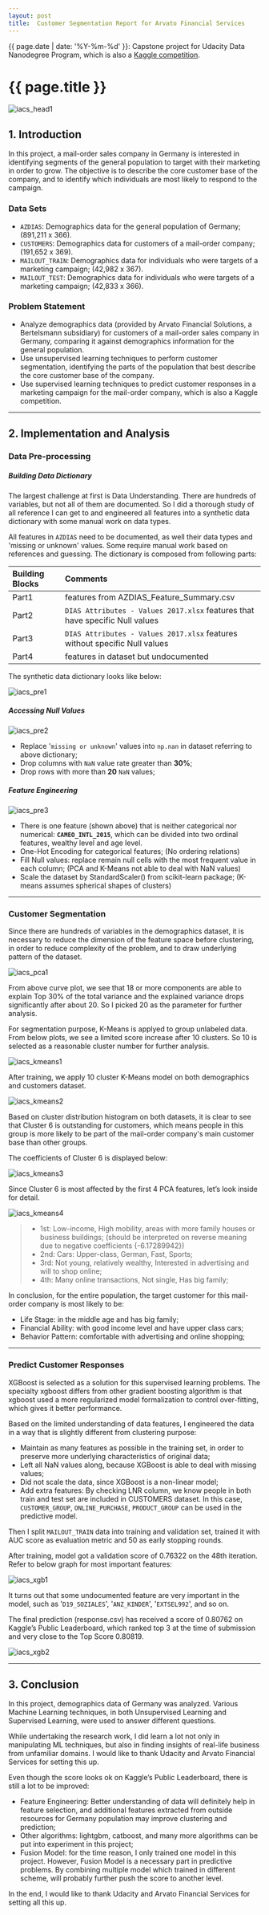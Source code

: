 ```yaml
---
layout: post
title:  Customer Segmentation Report for Arvato Financial Services
---
```


{{ page.date | date: '%Y-%m-%d' }}: Capstone project for Udacity Data Nanodegree Program, which is also a [Kaggle competition](http://www.kaggle.com/t/21e6d45d4c574c7fa2d868f0e8c83140). 

# {{ page.title }}

![iacs_head1](https://github.com/tma995/tma995.github.io/raw/master/_posts/img/iacs_head1.png)

## 1. Introduction

In this project, a mail-order sales company in Germany is interested in identifying segments of the general population to target with their marketing in order to grow. The objective is to describe the core customer base of the company, and to identify which individuals are most likely to respond to the campaign.

### Data Sets
* `AZDIAS`: Demographics data for the general population of Germany; (891,211 x 366).
* `CUSTOMERS`: Demographics data for customers of a mail-order company; (191,652 x 369).
* `MAILOUT_TRAIN`: Demographics data for individuals who were targets of a marketing campaign; (42,982 x 367).
* `MAILOUT_TEST`: Demographics data for individuals who were targets of a marketing campaign; (42,833 x 366).

### Problem Statement
* Analyze demographics data (provided by Arvato Financial Solutions, a Bertelsmann subsidiary) for customers of a mail-order sales company in Germany, comparing it against demographics information for the general population. 
* Use unsupervised learning techniques to perform customer segmentation, identifying the parts of the population that best describe the core customer base of the company.
* Use supervised learning techniques to predict customer responses in a marketing campaign for the mail-order company, which is also a Kaggle competition.

* * *

## 2. Implementation and Analysis

### Data Pre-processing

##### Building Data Dictionary

The largest challenge at first is Data Understanding. There are hundreds of variables, but not all of them are documented. So I did a thorough study of all reference I can get to and engineered all features into a synthetic data dictionary with some manual work on data types. 

All features in `AZDIAS` need to be documented, as well their data types and 'missing or unknown' values. Some require manual work based on references and guessing. The dictionary is composed from following parts:

|Building Blocks|Comments|
|:----------|:----------|
|Part1|features from AZDIAS_Feature_Summary.csv|
|Part2|`DIAS Attributes - Values 2017.xlsx` features that have specific Null values|
|Part3|`DIAS Attributes - Values 2017.xlsx` features without specific Null values|
|Part4|features in dataset but undocumented|

The synthetic data dictionary looks like below:

![iacs_pre1](https://github.com/tma995/tma995.github.io/raw/master/_posts/img/iacs_pre1.png)

##### Accessing Null Values

![iacs_pre2](https://github.com/tma995/tma995.github.io/raw/master/_posts/img/iacs_pre2.png)

* Replace '`missing or unknown`' values into `np.nan` in dataset referring to above dictionary;
* Drop columns with `NaN` value rate greater than **30%**;
* Drop rows with more than **20** `NaN` values;

##### Feature Engineering
![iacs_pre3](https://github.com/tma995/tma995.github.io/raw/master/_posts/img/iacs_pre3.png)

* There is one feature (shown above) that is neither categorical nor numerical: **`CAMEO_INTL_2015`**, which can be divided into two ordinal features, wealthy level and age level.
* One-Hot Encoding for categorical features; (No ordering relations)
* Fill Null values: replace remain null cells with the most frequent value in each column; (PCA and K-Means not able to deal with NaN values)
* Scale the dataset by StandardScaler() from scikit-learn package; (K-means assumes spherical shapes of clusters)

* * *

### Customer Segmentation
Since there are hundreds of variables in the demographics dataset, it is necessary to reduce the dimension of the feature space before clustering, in order to reduce complexity of the problem, and to draw underlying pattern of the dataset.

![iacs_pca1](https://github.com/tma995/tma995.github.io/raw/master/_posts/img/iacs_pca1.png)

From above curve plot, we see that 18 or more components are able to explain Top 30% of the total variance and the explained variance drops significantly after about 20. So I picked 20 as the parameter for further analysis.

For segmentation purpose, K-Means is applyed to group unlabeled data. From below plots, we see a limited score increase after 10 clusters. So 10 is selected as a reasonable cluster number for further analysis.

![iacs_kmeans1](https://github.com/tma995/tma995.github.io/raw/master/_posts/img/iacs_kmeans1.png)

After training, we apply 10 cluster K-Means model on both demographics and customers dataset. 

![iacs_kmeans2](https://github.com/tma995/tma995.github.io/raw/master/_posts/img/iacs_kmeans2.png)

Based on cluster distribution histogram on both datasets, it is clear to see that Cluster 6 is outstanding for customers, which means people in this group is more likely to be part of the mail-order company's main customer base than other groups.

The coefficients of Cluster 6 is displayed below:

![iacs_kmeans3](https://github.com/tma995/tma995.github.io/raw/master/_posts/img/iacs_kmeans3.png)

Since Cluster 6 is most affected by the first 4 PCA features, let’s look inside for detail.

![iacs_kmeans4](https://github.com/tma995/tma995.github.io/raw/master/_posts/img/iacs_kmeans4.png)

>* 1st: Low-income, High mobility, areas with more family houses or business buildings; (should be interpreted on reverse meaning due to negative coefficients {-6.17289942})
>* 2nd: Cars: Upper-class, German, Fast, Sports; 
>* 3rd: Not young, relatively wealthy, Interested in advertising and will to shop online; 
>* 4th: Many online transactions, Not single, Has big family; 

In conclusion, for the entire population, the target customer for this mail-order company is most likely to be:
* Life Stage: in the middle age and has big family;
* Financial Ability: with good income level and have upper class cars;
* Behavior Pattern: comfortable with advertising and online shopping;

* * *

### Predict Customer Responses

XGBoost is selected as a solution for this supervised learning problems. The specialty xgboost differs from other gradient boosting algorithm is that xgboost used a more regularized model formalization to control over-fitting, which gives it better performance.

Based on the limited understanding of data features, I engineered the data in a way that is slightly different from clustering purpose:

* Maintain as many features as possible in the training set, in order to preserve more underlying characteristics of original data;
* Left all NaN values along, because XGBoost is able to deal with missing values;
* Did not scale the data, since XGBoost is a non-linear model;
* Add extra features: By checking LNR column, we know people in both train and test set are included in CUSTOMERS dataset. In this case, `CUSTOMER_GROUP`, `ONLINE_PURCHASE`, `PRODUCT_GROUP` can be used in the predictive model.

Then I split `MAILOUT_TRAIN` data into training and validation set, trained it with AUC score as evaluation metric and 50 as early stopping rounds.

After training, model got a validation score of 0.76322 on the 48th iteration. Refer to below graph for most important features:

![iacs_xgb1](https://github.com/tma995/tma995.github.io/raw/master/_posts/img/iacs_xgb1.png)

It turns out that some undocumented feature are very important in the model, such as '`D19_SOZIALES`', '`ANZ_KINDER`', '`EXTSEL992`', and so on.

The final prediction (response.csv) has received a score of 0.80762 on Kaggle’s Public Leaderboard, which ranked top 3 at the time of submission and very close to the Top Score 0.80819. 

![iacs_xgb2](https://github.com/tma995/tma995.github.io/raw/master/_posts/img/iacs_xgb2.png)

* * *

## 3. Conclusion

In this project, demographics data of Germany was analyzed. Various Machine Learning techniques, in both Unsupervised Learning and Supervised Learning, were used to answer different questions. 

While undertaking the research work, I did learn a lot not only in manipulating ML techniques, but also in finding insights of real-life business from unfamiliar domains. I would like to thank Udacity and Arvato Financial Services for setting this up.

Even though the score looks ok on Kaggle’s Public Leaderboard, there is still a lot to be improved:

* Feature Engineering: Better understanding of data will definitely help in feature selection, and additional features extracted from outside resources for Germany population may improve clustering and prediction;
* Other algorithms: lightgbm, catboost, and many more algorithms can be put into experiment in this project;
* Fusion Model: for the time reason, I only trained one model in this project. However, Fusion Model is a necessary part in predictive problems. By combining multiple model which trained in different scheme, will probably further push the score to another level.

In the end, I would like to thank Udacity and Arvato Financial Services for setting all this up.
